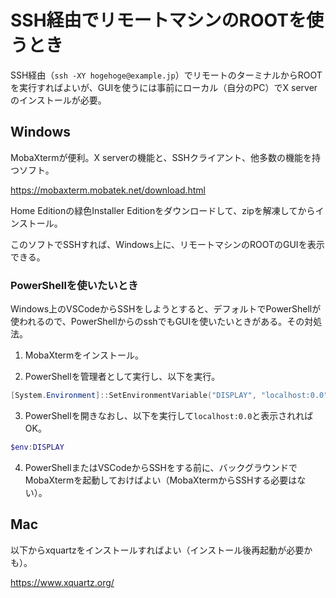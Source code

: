# SSH経由でリモートマシンのROOTを使うとき

SSH経由（`ssh -XY hogehoge@example.jp`）でリモートのターミナルからROOTを実行すればよいが、GUIを使うには事前にローカル（自分のPC）でX serverのインストールが必要。

## Windows

MobaXtermが便利。X serverの機能と、SSHクライアント、他多数の機能を持つソフト。

https://mobaxterm.mobatek.net/download.html

Home Editionの緑色Installer Editionをダウンロードして、zipを解凍してからインストール。

このソフトでSSHすれば、Windows上に、リモートマシンのROOTのGUIを表示できる。

### PowerShellを使いたいとき

Windows上のVSCodeからSSHをしようとすると、デフォルトでPowerShellが使われるので、PowerShellからのsshでもGUIを使いたいときがある。その対処法。

1. MobaXtermをインストール。

2. PowerShellを管理者として実行し、以下を実行。

```powershell
[System.Environment]::SetEnvironmentVariable("DISPLAY", "localhost:0.0", "User")
```

3. PowerShellを開きなおし、以下を実行して`localhost:0.0`と表示されればOK。

```powershell
$env:DISPLAY
```

4. PowerShellまたはVSCodeからSSHをする前に、バックグラウンドでMobaXtermを起動しておけばよい（MobaXtermからSSHする必要はない）。

## Mac

以下からxquartzをインストールすればよい（インストール後再起動が必要かも）。

https://www.xquartz.org/